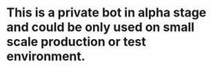# This is a private bot in alpha stage and could be only used on small scale production or test environment.
